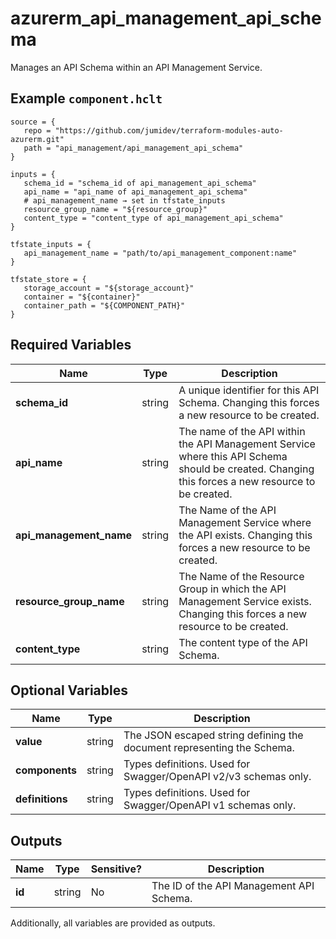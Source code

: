 # azurerm_api_management_api_schema

Manages an API Schema within an API Management Service.

## Example `component.hclt`

```hcl
source = {
   repo = "https://github.com/jumidev/terraform-modules-auto-azurerm.git"   
   path = "api_management/api_management_api_schema"   
}

inputs = {
   schema_id = "schema_id of api_management_api_schema"   
   api_name = "api_name of api_management_api_schema"   
   # api_management_name → set in tfstate_inputs
   resource_group_name = "${resource_group}"   
   content_type = "content_type of api_management_api_schema"   
}

tfstate_inputs = {
   api_management_name = "path/to/api_management_component:name"   
}

tfstate_store = {
   storage_account = "${storage_account}"   
   container = "${container}"   
   container_path = "${COMPONENT_PATH}"   
}

```

## Required Variables

| Name | Type |  Description |
| ---- | --------- |  ----------- |
| **schema_id** | string |  A unique identifier for this API Schema. Changing this forces a new resource to be created. | 
| **api_name** | string |  The name of the API within the API Management Service where this API Schema should be created. Changing this forces a new resource to be created. | 
| **api_management_name** | string |  The Name of the API Management Service where the API exists. Changing this forces a new resource to be created. | 
| **resource_group_name** | string |  The Name of the Resource Group in which the API Management Service exists. Changing this forces a new resource to be created. | 
| **content_type** | string |  The content type of the API Schema. | 

## Optional Variables

| Name | Type |  Description |
| ---- | --------- |  ----------- |
| **value** | string |  The JSON escaped string defining the document representing the Schema. | 
| **components** | string |  Types definitions. Used for Swagger/OpenAPI v2/v3 schemas only. | 
| **definitions** | string |  Types definitions. Used for Swagger/OpenAPI v1 schemas only. | 



## Outputs

| Name | Type | Sensitive? | Description |
| ---- | ---- | --------- | --------- |
| **id** | string | No  | The ID of the API Management API Schema. | 

Additionally, all variables are provided as outputs.
